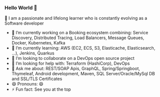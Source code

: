 ### Hello World 👋

📄 I am a passionate and lifelong learner who is constantly evolving as a Software developer

- 🔭 I’m currently working on a Booking ecosystem combining: Service Discovery, Distributed Tracing, Load Balancers, Message Queues, Docker, Kubernetes, Kafka
- 🌱 I’m currently learning: AWS (EC2, ECS, S3, Elasticache, Elasticsearch, …), Jenkins, Quarkus
- 👯 I’m looking to collaborate on a DevOps open source project
- 🤔 I’m looking for help with: Terraform (HashiCorp), DevOps
- 💬 Ask me about: REST/SOAP Apis, GraphQL, Spring/Springboot, Thymeleaf, Android development, Maven, SQL Server/Oracle/MySql DB and SSL/TLS Certificates
- 😄 Pronouns: 😄
- ⚡ Fun fact: See you at the top

<!--
**harvey-jean/harvey-jean** is a ✨ _special_ ✨ repository because its `README.md` (this file) appears on your GitHub profile.

Here are some ideas to get you started:

- 🔭 I’m currently working on ...
- 🌱 I’m currently learning ...
- 👯 I’m looking to collaborate on ...
- 🤔 I’m looking for help with ...
- 💬 Ask me about ...
- 📫 How to reach me: ...
- 😄 Pronouns: ...
- ⚡ Fun fact: ...
-->
